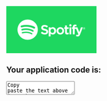 <script src="https://code.jquery.com/jquery-3.2.1.min.js"></script>
<script src="/spotify.js"></script>

<img src="/images/spotlogo.png" height="126" width="240"/>  

## Your application code is:
<textarea type="textarea" id="applicationCode" style="width=200px; height=200px;></textarea>

#### Copy paste the text above into the *Application Code* field.